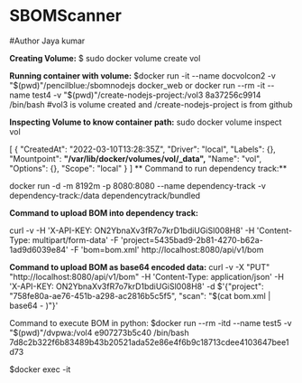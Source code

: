 # SBOMScanner
#Author Jaya kumar

**Creating Volume:**
$ sudo docker volume create vol

**Running container with volume:** 
$docker run -it --name docvolcon2 -v "$(pwd)"/pencilblue:/sbomnodejs docker_web
or
 docker run --rm -it --name test4 -v "$(pwd)"/create-nodejs-project:/vol3 8a37256c9914 /bin/bash
 #vol3 is volume created and /create-nodejs-project is from github


**Inspecting Volume to know container path:**
sudo docker volume inspect vol

[
    {
        "CreatedAt": "2022-03-10T13:28:35Z",
        "Driver": "local",
        "Labels": {},
        "Mountpoint": **"/var/lib/docker/volumes/vol/_data",**
        "Name": "vol",
        "Options": {},
        "Scope": "local"
    }
]
**
Command to run dependency track:**

docker run -d -m 8192m -p 8080:8080 --name dependency-track -v dependency-track:/data dependencytrack/bundled

**Command to upload BOM into dependency track:**

curl -v -H 'X-API-KEY: ON2YbnaXv3fR7o7krD1bdiUGiSl008H8' -H 'Content-Type: multipart/form-data' -F 'project=5435bad9-2b81-4270-b62a-1ad9d6039e84' -F 'bom=bom.xml' http://localhost:8080/api/v1/bom

**Command to upload BOM as base64 encoded data:**
curl -v -X "PUT" "http://localhost:8080/api/v1/bom" -H 'Content-Type: application/json' -H 'X-API-KEY: ON2YbnaXv3fR7o7krD1bdiUGiSl008H8' -d $'{"project": "758fe80a-ae76-451b-a298-ac2816b5c5f5", "scan": "$(cat bom.xml | base64 - )"}'

Command to execute BOM in python:
$docker run --rm -itd --name test5 -v "$(pwd)"/dvpwa:/vol4 e907273b5c40 /bin/bash
7d8c2b322f6b83489b43b20521ada52e86e4f6b9c18713cdee4103647bee1d73

$docker exec -it 
